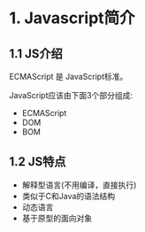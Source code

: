 # 1. Javascript简介

## 1.1 JS介绍
ECMAScript 是 JavaScript标准。

JavaScript应该由下面3个部分组成:
* ECMAScript
* DOM
* BOM

## 1.2 JS特点
* 解释型语言(不用编译，直接执行)
* 类似于C和Java的语法结构
* 动态语言
* 基于原型的面向对象


